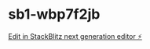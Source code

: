 # sb1-wbp7f2jb

[Edit in StackBlitz next generation editor ⚡️](https://stackblitz.com/~/github.com/qixi8159/sb1-wbp7f2jb)
